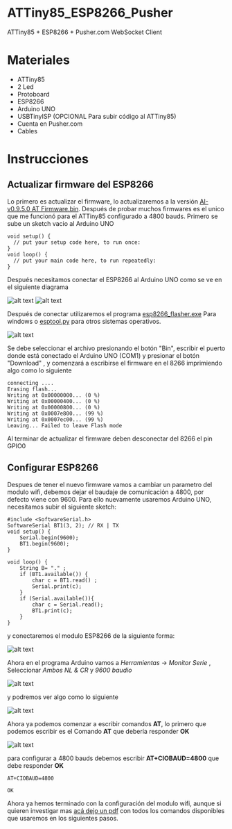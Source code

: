 # ATTiny85_ESP8266_Pusher
ATTiny85 + ESP8266 + Pusher.com WebSocket Client


Materiales
===================
- ATTiny85
- 2 Led
- Protoboard
- ESP8266
- Arduino UNO
- USBTinyISP (OPCIONAL Para subir código al ATTiny85)
- Cuenta en Pusher.com
- Cables


Instrucciones
===================
## Actualizar firmware del ESP8266
Lo primero es actualizar el firmware, lo actualizaremos a la versión [AI-v0.9.5.0 AT Firmware.bin](https://github.com/EstebanFuentealba/ATTiny85_ESP8266_Pusher/raw/master/firmware%20esp8266/AI-v0.9.5.0%20AT%20Firmware.bin). Después de probar muchos firmwares es el unico que me funcionó para el ATTiny85 configurado a 4800 bauds.
Primero se sube un sketch vacio al Arduino UNO

```arduino
void setup() {
  // put your setup code here, to run once:
}
void loop() {
  // put your main code here, to run repeatedly:
}
```

Después necesitamos conectar el ESP8266 al Arduino UNO como se ve en el siguiente diagrama

![alt text](https://raw.githubusercontent.com/EstebanFuentealba/ATTiny85_ESP8266_Pusher/master/firmware%20esp8266/ESP8266_Pines.jpg "ESP8266")
![alt text](https://raw.githubusercontent.com/EstebanFuentealba/ATTiny85_ESP8266_Pusher/master/firmware%20esp8266/ESP8266-Connections-Arduino-UNO.png "Conexión")

Después de conectar utilizaremos el programa [esp8266_flasher.exe](https://github.com/EstebanFuentealba/ATTiny85_ESP8266_Pusher/raw/master/firmware%20esp8266/esp8266_flasher.exe) Para windows o [esptool.py](https://github.com/themadinventor/esptool) para otros sistemas operativos.

![alt text](https://raw.githubusercontent.com/EstebanFuentealba/ATTiny85_ESP8266_Pusher/master/firmware%20esp8266/FO8YOLOIATH773M.LARGE.jpg "Programa esp8266_flasher")

Se debe seleccionar el archivo presionando el botón "Bin", escribir el puerto donde está conectado el Arduino UNO (COM1) y presionar el botón "Download" , y comenzará a escribirse el firmware en el 8266 imprimiendo algo como lo siguiente

```
connecting ....
Erasing flash...
Writing at 0x00000000... (0 %)
Writing at 0x00000400... (0 %)
Writing at 0x00000800... (0 %)
Writing at 0x0007e800... (99 %)
Writing at 0x0007ec00... (99 %)
Leaving... Failed to leave Flash mode
```

Al terminar de actualizar el firmware deben desconectar del 8266 el pin GPIO0 

## Configurar ESP8266
Despues de tener el nuevo firmware vamos a cambiar un parametro del modulo wifi, debemos dejar el baudaje de comunicación a 4800, por defecto viene con 9600. Para ello nuevamente usaremos Arduino UNO, necesitamos subir el siguiente sketch:

```arduino
#include <SoftwareSerial.h>
SoftwareSerial BT1(3, 2); // RX | TX
void setup() {  
	Serial.begin(9600);
    BT1.begin(9600);
}

void loop() {
	String B= "." ;
	if (BT1.available()) { 
		char c = BT1.read() ;
		Serial.print(c);
	}
	if (Serial.available()){
		char c = Serial.read();
		BT1.print(c);
	}
}
```

y conectaremos el modulo ESP8266 de la siguiente forma:

![alt text](https://raw.githubusercontent.com/EstebanFuentealba/ATTiny85_ESP8266_Pusher/master/firmware%20esp8266/ESP8266-Configure-AT.png "Configurando con comandos AT")

Ahora en el programa Arduino vamos a *Herramientas* -> *Monitor Serie* , Seleccionar *Ambos NL & CR* y *9600 baudio*

![alt text](https://raw.githubusercontent.com/EstebanFuentealba/ATTiny85_ESP8266_Pusher/master/firmware%20esp8266/monitor_cfg.png "Configurando Monitor Serie")


y podremos ver algo como lo siguiente 

![alt text](https://raw.githubusercontent.com/EstebanFuentealba/ATTiny85_ESP8266_Pusher/master/firmware%20esp8266/monitor.png "Monitor Serie")


Ahora ya podemos comenzar a escribir comandos **AT**, lo primero que podemos escribir es el Comando **AT** que debería responder **OK** 

![alt text](https://raw.githubusercontent.com/EstebanFuentealba/ATTiny85_ESP8266_Pusher/master/firmware%20esp8266/monitor_AT.png "AT")

para configurar a 4800 bauds debemos escribir **AT+CIOBAUD=4800** que debe responder **OK** 

```
AT+CIOBAUD=4800

OK

```

Ahora ya hemos terminado con la configuración del modulo wifi, aunque si quieren investigar mas [acá dejo un pdf](https://github.com/EstebanFuentealba/ATTiny85_ESP8266_Pusher/raw/master/firmware%20esp8266/ESP8266%20AT%20Command%20Set.pdf) con todos los comandos disponibles que usaremos en los siguientes pasos.











